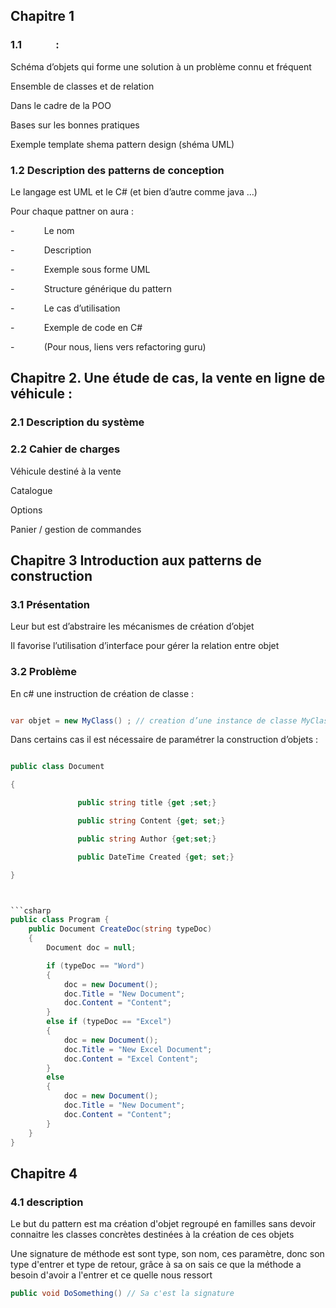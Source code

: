 
## Chapitre 1

### 1.1              :

Schéma d’objets qui forme une solution à un problème connu et fréquent

Ensemble de classes et de relation

Dans le cadre de la POO

Bases sur les bonnes pratiques

Exemple template shema pattern design (shéma UML)

### 1.2 Description des patterns de conception

Le langage est UML et le C# (et bien d’autre comme java …)

Pour chaque pattner on aura :

-            Le nom

-            Description

-            Exemple sous forme UML

-            Structure générique du pattern

-            Le cas d’utilisation

-            Exemple de code en C#

-            (Pour nous, liens vers refactoring guru)

## Chapitre 2. Une étude de cas, la vente en ligne de véhicule :

### 2.1 Description du système

### 2.2 Cahier de charges

Véhicule destiné à la vente

Catalogue

Options

Panier / gestion de commandes

## Chapitre 3 Introduction aux patterns de construction

### 3.1 Présentation

Leur but est d’abstraire les mécanismes de création d’objet

Il favorise l’utilisation d’interface pour gérer la relation entre objet

### 3.2 Problème

En c# une instruction de création de classe :

```csharp

var objet = new MyClass() ; // creation d’une instance de classe MyClass

```

Dans certains cas il est nécessaire de paramétrer la construction d’objets :

```csharp

public class Document

{

               public string title {get ;set;}

               public string Content {get; set;}

               public string Author {get;set;}

               public DateTime Created {get; set;}

}



```csharp
public class Program {
    public Document CreateDoc(string typeDoc)
    {
        Document doc = null;

        if (typeDoc == "Word")
        {
            doc = new Document();
            doc.Title = "New Document";
            doc.Content = "Content";
        }
        else if (typeDoc == "Excel")
        {
            doc = new Document();
            doc.Title = "New Excel Document";
            doc.Content = "Excel Content";
        }
        else
        {
            doc = new Document();
            doc.Title = "New Document";
            doc.Content = "Content";
        }
    }
}
```

## Chapitre 4

### 4.1 description

Le but du pattern est ma création d'objet regroupé en familles sans devoir connaitre les classes concrètes destinées à la création de ces objets


Une signature de méthode est sont type, son nom, ces paramètre, donc son type d'entrer et type de retour, grâce à sa on sais ce que la méthode a besoin d'avoir a l'entrer et ce quelle nous ressort

```csharp
public void DoSomething() // Sa c'est la signature
```


